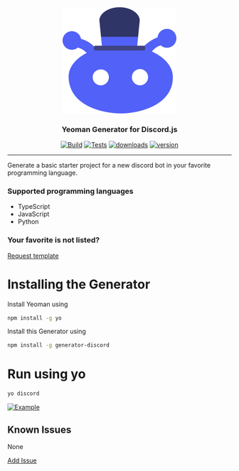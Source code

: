 <div id="logo" align="center">
  <a href="https://github.com/emilkrebs/Generator-Discord" target="_blank" rel="noopener noreferrer">
	  <img width="256" alt="Generator-Discord Logo" src="https://raw.githubusercontent.com/emilkrebs/Generator-Discord/main/assets/icon.svg">
	</a>
  <h3>
    Yeoman Generator for Discord.js
  </h3>
</div>

<div id="badges" align="center">
  
   [![Build](https://github.com/emilkrebs/generator-discord/actions/workflows/build.yml/badge.svg)](https://github.com/emilkrebs/generator-discord/actions/workflows/build.yml)
      [![Tests](https://github.com/emilkrebs/generator-discord/actions/workflows/test.yml/badge.svg)](https://github.com/emilkrebs/generator-discord/actions/workflows/test.yml)
   [![downloads](https://img.shields.io/npm/dw/generator-discord?color=orange)](https://www.npmjs.com/package/generator-discord)
   [![version](https://img.shields.io/npm/v/generator-discord)](https://www.npmjs.com/package/generator-discord)	
  
	
</div>

<hr>

Generate a basic starter project for a new discord bot in your favorite programming language.

### Supported programming languages
- TypeScript
- JavaScript
- Python

### Your favorite is not listed?

[Request template](https://github.com/emilkrebs/Generator-Discord/issues/new)

# Installing the Generator

Install Yeoman using 
```bash
npm install -g yo
```
Install this Generator using 
```bash
npm install -g generator-discord
```
# Run using yo
```bash
yo discord
```


[![Example](https://user-images.githubusercontent.com/68400102/175165919-473536d8-c7c0-4881-a438-d11dc8001ee1.png)](https://github.com/emilkrebs/Sound-Bot)

## Known Issues

None

[Add Issue](https://github.com/emilkrebs/Generator-Discord/issues/new)

